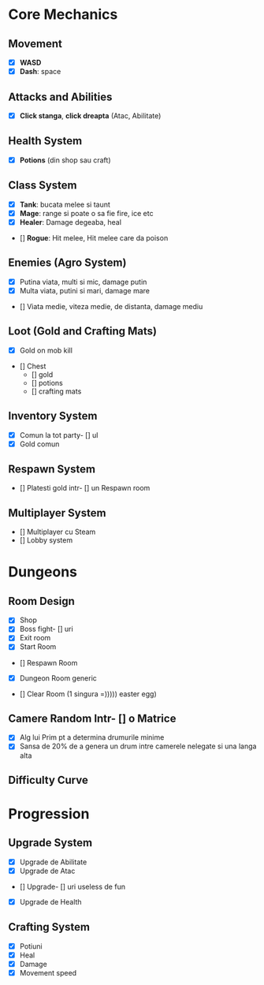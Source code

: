 # Core Mechanics

## Movement
- [x]  **WASD**
- [x]  **Dash**: space

## Attacks and Abilities
- [x]  **Click stanga**, **click dreapta** (Atac, Abilitate)

## Health System
- [x]  **Potions** (din shop sau craft)

## Class System
- [x]  **Tank**: bucata melee si taunt
- [x]  **Mage**: range si poate o sa fie fire, ice etc
- [x]  **Healer**: Damage degeaba, heal
- []  **Rogue**: Hit melee, Hit melee care da poison

## Enemies (Agro System)
- [x]  Putina viata, multi si mic, damage putin
- [x]  Multa viata, putini si mari, damage mare
- []  Viata medie, viteza medie, de distanta, damage mediu

## Loot (Gold and Crafting Mats)
- [x]  Gold on mob kill
- []  Chest
  - []  gold
  - []  potions
  - []  crafting mats

## Inventory System
- [x]  Comun la tot party- [] ul
- [x]  Gold comun

## Respawn System
- []  Platesti gold intr- [] un Respawn room

## Multiplayer System
- []  Multiplayer cu Steam
- []  Lobby system

# Dungeons

## Room Design
- [x]  Shop
- [x]  Boss fight- [] uri
- [x]  Exit room
- [x]  Start Room
- []  Respawn Room
- [x]  Dungeon Room generic
- []  Clear Room (1 singura =))))) easter egg)

## Camere Random Intr- [] o Matrice
- [x]  Alg lui Prim pt a determina drumurile minime
- [x]  Sansa de 20% de a genera un drum intre camerele nelegate si una langa alta

## Difficulty Curve

# Progression

## Upgrade System
- [x]  Upgrade de Abilitate
- [x]  Upgrade de Atac
- []  Upgrade- [] uri useless de fun
- [x]  Upgrade de Health

## Crafting System
- [x]  Potiuni 
  - [x]  Heal
  - [x]  Damage
  - [x]  Movement speed
```
